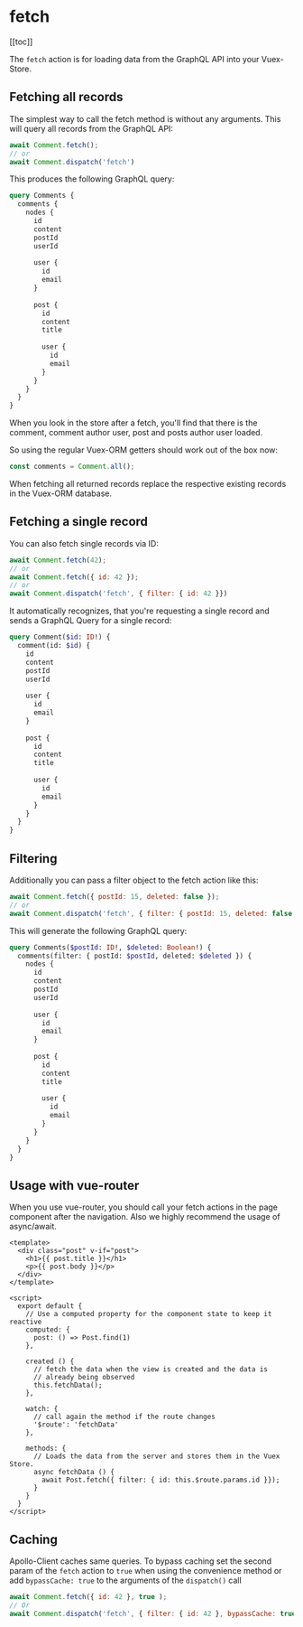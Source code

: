 # fetch

[[toc]]

The `fetch` action is for loading data from the GraphQL API into your Vuex-Store.


## Fetching all records

The simplest way to call the fetch
method is without any arguments. This will query all records from the GraphQL API:

```javascript
await Comment.fetch();
// or
await Comment.dispatch('fetch')
```

This produces the following GraphQL query:

```graphql
query Comments {
  comments {
    nodes {
      id
      content
      postId
      userId
        
      user {
        id
        email
      }
        
      post {
        id
        content
        title
      
        user {
          id
          email
        }
      }
    }
  }
}
```

When you look in the store after a fetch, you'll find that there is the comment, comment author user, post and posts
author user loaded.

So using the regular Vuex-ORM getters should work out of the box now:

```javascript
const comments = Comment.all();
```

When fetching all returned records replace the respective existing records in the Vuex-ORM database.


## Fetching a single record

You can also fetch single records via ID:

```javascript
await Comment.fetch(42);
// or
await Comment.fetch({ id: 42 });
// or
await Comment.dispatch('fetch', { filter: { id: 42 }})
```

It automatically recognizes, that you're requesting a single record and sends a GraphQL Query for a single record:

```graphql
query Comment($id: ID!) {
  comment(id: $id) {
    id
    content
    postId
    userId
    
    user {
      id
      email
    }
    
    post {
      id
      content
      title
  
      user {
        id
        email
      }
    }
  }
}
```


## Filtering

Additionally you can pass a filter object to the fetch action like this:

```javascript
await Comment.fetch({ postId: 15, deleted: false });
// or
await Comment.dispatch('fetch', { filter: { postId: 15, deleted: false }})
``` 

This will generate the following GraphQL query:

```graphql
query Comments($postId: ID!, $deleted: Boolean!) {
  comments(filter: { postId: $postId, deleted: $deleted }) {
    nodes {
      id
      content
      postId
      userId
        
      user {
        id
        email
      }
      
      post {
        id
        content
        title
      
        user {
          id
          email
        }
      }
    }
  }
}
```


## Usage with vue-router

When you use vue-router, you should call your fetch actions in the page component after the navigation. Also we highly
recommend the usage of async/await.

```vue
<template>
  <div class="post" v-if="post">
    <h1>{{ post.title }}</h1>
    <p>{{ post.body }}</p>
  </div>
</template>

<script>
  export default {
    // Use a computed property for the component state to keep it reactive
    computed: {
      post: () => Post.find(1)
    },
    
    created () {
      // fetch the data when the view is created and the data is
      // already being observed
      this.fetchData();
    },
    
    watch: {
      // call again the method if the route changes
      '$route': 'fetchData'
    },
    
    methods: {
      // Loads the data from the server and stores them in the Vuex Store.
      async fetchData () {
        await Post.fetch({ filter: { id: this.$route.params.id }});
      }
    }
  }
</script>
```


## Caching

Apollo-Client caches same queries. To bypass caching set the second param of the `fetch` action to `true`
when using the convenience method or add `bypassCache: true` to the arguments of the `dispatch()` call

```javascript
await Comment.fetch({ id: 42 }, true );
// Or
await Comment.dispatch('fetch', { filter: { id: 42 }, bypassCache: true })
```
